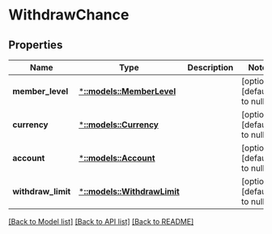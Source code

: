 # WithdrawChance

## Properties
Name | Type | Description | Notes
------------ | ------------- | ------------- | -------------
**member_level** | [***::models::MemberLevel**](MemberLevel.md) |  | [optional] [default to null]
**currency** | [***::models::Currency**](Currency.md) |  | [optional] [default to null]
**account** | [***::models::Account**](Account.md) |  | [optional] [default to null]
**withdraw_limit** | [***::models::WithdrawLimit**](WithdrawLimit.md) |  | [optional] [default to null]

[[Back to Model list]](../README.md#documentation-for-models) [[Back to API list]](../README.md#documentation-for-api-endpoints) [[Back to README]](../README.md)


